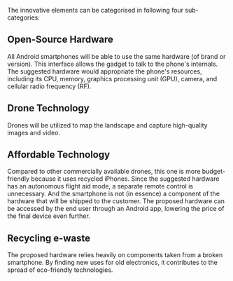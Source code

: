 The innovative elements can be categorised in following four sub-categories:

## Open-Source Hardware

All Android smartphones will be able to use the same hardware (of brand or version). This interface allows the gadget to talk to the phone's internals. The suggested hardware would appropriate the phone's resources, including its CPU, memory, graphics processing unit (GPU), camera, and cellular radio frequency (RF).

## Drone Technology

Drones will be utilized to map the landscape and capture high-quality images and video.

## Affordable Technology

Compared to other commercially available drones, this one is more budget-friendly because it uses recycled iPhones. Since the suggested hardware has an autonomous flight aid mode, a separate remote control is unnecessary. And the smartphone is not (in essence) a component of the hardware that will be shipped to the customer. The proposed hardware can be accessed by the end user through an Android app, lowering the price of the final device even further.

## Recycling e-waste

The proposed hardware relies heavily on components taken from a broken smartphone. By finding new uses for old electronics, it contributes to the spread of eco-friendly technologies.
